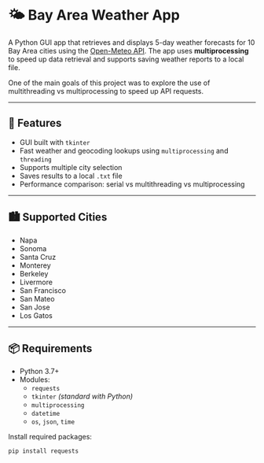 # 🌤️ Bay Area Weather App

A Python GUI app that retrieves and displays 5-day weather forecasts for 10 Bay Area cities using the [Open-Meteo API](https://open-meteo.com/). The app uses **multiprocessing** to speed up data retrieval and supports saving weather reports to a local file.

One of the main goals of this project was to explore the use of multithreading vs multiprocessing to speed up API requests.

---

## 📌 Features

- GUI built with `tkinter`
- Fast weather and geocoding lookups using `multiprocessing` and `threading`
- Supports multiple city selection
- Saves results to a local `.txt` file
- Performance comparison: serial vs multithreading vs multiprocessing

---

## 🏙️ Supported Cities

- Napa  
- Sonoma  
- Santa Cruz  
- Monterey  
- Berkeley  
- Livermore  
- San Francisco  
- San Mateo  
- San Jose  
- Los Gatos  

---

## 📦 Requirements

- Python 3.7+
- Modules:
  - `requests`
  - `tkinter` *(standard with Python)*
  - `multiprocessing`
  - `datetime`
  - `os`, `json`, `time`

Install required packages:

```bash
pip install requests
